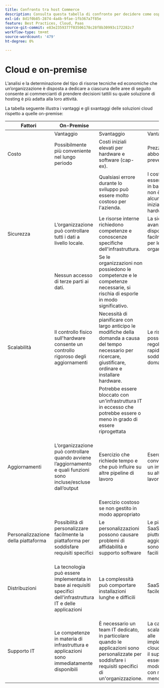 ```yaml
---
title: Confronto tra host Commerce
description: Consulta questa tabella di confronto per decidere come ospitare un progetto di e-commerce.
exl-id: 8d1f0b85-2874-4a4b-9fae-1fb367a7f85e
feature: Best Practices, Cloud, Paas
source-git-commit: e83e2359377f03506178c28f8b30993c172282c7
workflow-type: tm+mt
source-wordcount: '479'
ht-degree: 0%

---
```


# Cloud e on-premise

L’analisi e la determinazione del tipo di risorse tecniche ed economiche che un’organizzazione è disposta a dedicare a ciascuna delle aree di seguito consente ai commercianti di prendere decisioni tattili su quale soluzione di hosting è più adatta alla loro attività.

La tabella seguente illustra i vantaggi e gli svantaggi delle soluzioni cloud rispetto a quelle on-premise:

<table>
    <thead>
        <tr>
            <th>Fattori</th>
            <th>On-Premise</th>
            <th></th>
            <th>Cloud</th>
            <th></th>
        </tr>
    </thead>
    <tbody>
        <tr>
            <td></td>
            <td>Vantaggio</td>
            <td>Svantaggio</td>
            <td>Vantaggio</td>
            <td>Svantaggio</td>
        </tr>
        <tr>
            <td>Costo</td>
            <td>Possibilmente più conveniente nel lungo periodo</td>
            <td>Costi iniziali elevati per hardware e software (cap-ex).</td>
            <td>Prezzi di abbonamento prevedibili.</td>
            <td>È necessaria una proiezione dei costi a lungo termine.</td>
        </tr>
        <tr>
            <td></td>
            <td></td>
            <td>Qualsiasi errore durante lo sviluppo può essere molto costoso per l'azienda.</td>
            <td>I costi possono essere preventivati in base all'op-ex e non è richiesto alcun investimento iniziale hardware/software.</td>
            <td>I costi delle licenze possono ridurre i risparmi sull'hardware</td>
        </tr>
        <tr>
            <td>Sicurezza</td>
            <td>L’organizzazione può controllare tutti i dati a livello locale.</td>
            <td>Le risorse interne richiedono competenze e conoscenze specifiche dell'infrastruttura.</td>
            <td>La sicurezza avanzata dei dati è disponibile e facilmente gestibile per le organizzazioni.</td>
            <td>Aggressivamente bersaglio da parte degli hacker</td>
        </tr>
        <tr>
            <td></td>
            <td>Nessun accesso di terze parti ai dati.</td>
            <td>Se le organizzazioni non possiedono le competenze e le competenze necessarie, si rischia di esporle in modo significativo.</td>
            <td></td>
            <td>I dati sono accessibili da terze parti.</td>
        </tr>
        <tr>
            <td>Scalabilità</td>
            <td>Il controllo fisico sull'hardware consente un controllo rigoroso degli aggiornamenti</td>
            <td>Necessità di pianificare con largo anticipo le modifiche della domanda a causa del tempo necessario per ricercare, giustificare, ordinare e installare hardware.</td>
            <td>Le risorse cloud possono essere regolate rapidamente per soddisfare una domanda specifica</td>
            <td>I costi aumentano quando l’infrastruttura cloud non viene gestita correttamente e non viene tenuta traccia in modo corretto</td>
        </tr>
        <tr>
            <td></td>
            <td></td>
            <td>Potrebbe essere bloccato con un'infrastruttura IT in eccesso che potrebbe essere o meno in grado di essere riprogettata</td>
            <td></td>
            <td></td>
        </tr>
        <tr>
            <td>Aggiornamenti</td>
            <td>L’organizzazione può controllare quando avviene l’aggiornamento e quali funzioni sono incluse/escluse dall’output</td>
            <td>Esercizio che richiede tempo e che può influire su altre pipeline di lavoro</td>
            <td>Esercizio rapido e conveniente con un impatto ridotto su altri flussi di lavoro</td>
            <td>Il provider SaaS gestisce l’aggiornamento e l’organizzazione non è sempre a conoscenza dell’output finale e dell’impatto sul sito</td>
        </tr>
        <tr>
            <td></td>
            <td></td>
            <td>Esercizio costoso se non gestito in modo appropriato</td>
            <td></td>
            <td></td>
        </tr>
        <tr>
            <td>Personalizzazione della piattaforma</td>
            <td>Possibilità di personalizzare facilmente la piattaforma per soddisfare requisiti specifici</td>
            <td>Le personalizzazioni possono causare problemi di affidabilità e supporto software</td>
            <td>Le piattaforme SaaS sono piuttosto stabili. Gli aggiornamenti sono iterativi e facili da gestire</td>
            <td>SaaS riduce la possibilità di modificare la piattaforma</td>
        </tr>
        <tr>
            <td>Distribuzioni</td>
            <td>La tecnologia può essere implementata in base ai requisiti specifici dell'infrastruttura IT e delle applicazioni</td>
            <td>La complessità può comportare installazioni lunghe e difficili</td>
            <td>SaaS è affidabile e facile da eseguire</td>
            <td>Normalmente, il SaaS è implementato a un minimo comune denominatore, che può talvolta causare funzionalità di limitazione</td>
        </tr>
        <tr>
            <td>Supporto IT</td>
            <td>Le competenze in materia di infrastruttura e applicazioni sono immediatamente disponibili</td>
            <td>È necessario un team IT dedicato, in particolare quando le applicazioni sono personalizzate per soddisfare i requisiti specifici di un'organizzazione.</td>
            <td>La cautela nella scalabilità inerente alle implementazioni cloud significa che il supporto IT può essere gestito in modo più efficiente con meno tempo e meno impegno.</td>
            <td>La curva di apprendimento per il cloud è significativa e il personale adeguatamente formato è costoso</td>
        </tr>
    </tbody>
</table>
